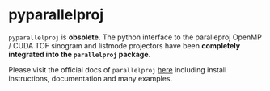 # pyparallelproj

`pyparallelproj` is **obsolete**. The python interface to the paralleproj OpenMP / CUDA TOF sinogram and listmode projectors
have been **completely integrated into the `parallelproj` package**.

Please visit the official docs of `parallelproj` [here](https://parallelproj.readthedocs.io/en/stable/) including install
instructions, documentation and many examples.
